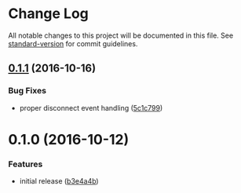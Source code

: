 # Change Log

All notable changes to this project will be documented in this file. See [standard-version](https://github.com/conventional-changelog/standard-version) for commit guidelines.

<a name="0.1.1"></a>
## [0.1.1](https://github.com/an-sh/chat-service-ws-messaging/compare/v0.1.0...v0.1.1) (2016-10-16)


### Bug Fixes

* proper disconnect event handling ([5c1c799](https://github.com/an-sh/chat-service-ws-messaging/commit/5c1c799))



<a name="0.1.0"></a>
# 0.1.0 (2016-10-12)


### Features

* initial release ([b3e4a4b](https://github.com/an-sh/chat-service-ws-messaging/commit/b3e4a4b))

